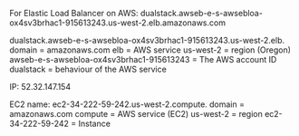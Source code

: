 For Elastic Load Balancer on AWS:
dualstack.awseb-e-s-awsebloa-ox4sv3brhac1-915613243.us-west-2.elb.amazonaws.com

dualstack.awseb-e-s-awsebloa-ox4sv3brhac1-915613243.us-west-2.elb.
domain = amazonaws.com
elb = AWS service
us-west-2 = region (Oregon)
awseb-e-s-awsebloa-ox4sv3brhac1-915613243 = The AWS account ID
dualstack = behaviour of the AWS service

IP: 52.32.147.154


EC2 name:
ec2-34-222-59-242.us-west-2.compute.
domain = amazonaws.com
compute = AWS service (EC2)
us-west-2 = region
ec2-34-222-59-242 = Instance
